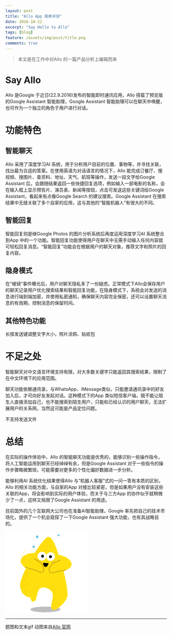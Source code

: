 ```yaml
---
layout: post
title: "Allo App 简单评测"
date: 2016-10-22
excerpt: "Say Hello to Allo"
tags: [blog]
feature: /assets/img/post/title.png
comments: true
---
```


>本文是在工作中对Allo 的一篇产品分析上编辑而来

# Say Allo

Allo 是Google 于近日(22.9.2016)发布的智能即时通讯应用，Allo 搭载了预览版的Google Assistant 智能助理，Google Assistant 智能助理可以在聊天中唤醒，也可作为一个独立的角色于用户进行对话。

# 功能特色

## 智能聊天

Allo 采用了深度学习AI 系统，用于分析用户目前的位置、事物等，并寻找关联，找出最为合适的答案。在使用英语为对话语言的情况下，Allo 能完成订餐厅、搜视频、搜图片、查资料、地址、天气、航班等操作，发送一段文字给Google Assistant 后，会跟随结果返回一些快捷回复选项，例如输入一部电影的名称，会在输入框上显示预告片、演员表、新闻等按钮，点击可发送这些关键词给Google Assistant，看起来有点像Google Search 的建议搜索。Google Assistant 在搜索结果中无缝关联了多个自家的应用，这与其他的“智能机器人”有很大的不同。

## 智能回复

智能回复则是继Google Photos 的图片分析系统后再度运用深度学习AI 系统整合到App 中的一个功能。智能回复功能使得用户在聊天中无需手动输入任何内容就可轻松回复消息。“智能回复”功能会在根据用户的聊天对象，推荐文字和照片的回复内容。

## 隐身模式

在“棱镜”事件曝光后，用户对聊天隐私多了一份疑虑。正常模式下Allo会保存用户的聊天记录用户优化搜索结果和智能回复功能，在隐身模式下，系统会对发送的消息进行端到端加密，并使用私密通知，确保聊天内容完全保密，还可以设置聊天消息的有效期，控制消息的保留时间。

## 其他特色功能

长按发送键调整文字大小，照片涂鸦、贴纸包

# 不足之处

智能聊天对中文语言环境支持有限，对大多数关键字只能返回其搜索结果，限制了在中文环境下的应用范围。

聊天功能依赖通讯录，与WhatsApp、iMessage类似，只能邀请通讯录中的好友加入后，才可向好友发起对话。这种模式下的App 类似短信客户端，既不能让陌生人直接添加自己，也不能搜索到陌生用户，只能和已经认识的用户聊天，无法扩展用户的关系网，当然这可能是产品定位问题。

不支持发送文件

# 总结 

在实际的操作体验中，Allo 的智能聊天功能是优秀的，能够识别一些操作指令，将人工智能运用到聊天已经绰绰有余，但是Google Assistant 对于一些指令的操作步骤略微繁琐，可能需要对更多的个性化偏好数据进一步分析。

能够利用AI 系统优化结果使得Allo 与“机器人客服”式的一问一答有本质的区别，Allo 的相关功能方面，与自家的App 对接比较紧密，但是如果用户没有安装这些关联的App，将会影响到实际的用户体验，而关于与三方App 的协作似乎就稍微少了一点，这样又局限了Google Assistant 的用途。

目前国外的几个互联网大公司也在准备AI智能助理，Google 率先把自己的技术市场化，提供了一个机会窥探了一下Google Assistant 强大功能，也有其战略目的。

![Happy](/assets/img/post/expression.gif)

----------
题图和文末gif 动图来自[Allo 官网](http://allo.google.com)
